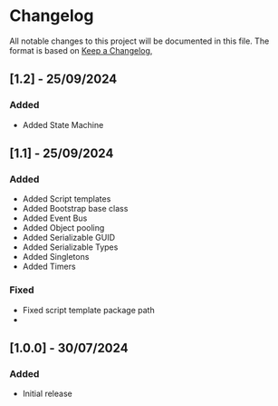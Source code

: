 # Changelog
All notable changes to this project will be documented in this file.
The format is based on [Keep a Changelog](https://keepachangelog.com/en/1.0.0/),

## [1.2] - 25/09/2024
### Added
- Added State Machine

## [1.1] - 25/09/2024
### Added
- Added Script templates
- Added Bootstrap base class
- Added Event Bus
- Added Object pooling
- Added Serializable GUID
- Added Serializable Types
- Added Singletons
- Added Timers

### Fixed
- Fixed script template package path
- 
## [1.0.0] - 30/07/2024
### Added
- Initial release
